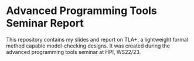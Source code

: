 # Advanced Programming Tools Seminar Report

This repository contains my slides and report on TLA+, a lightweight formal method capable model-checking designs. It was created during the advanced programming tools seminar at HPI, WS22/23.